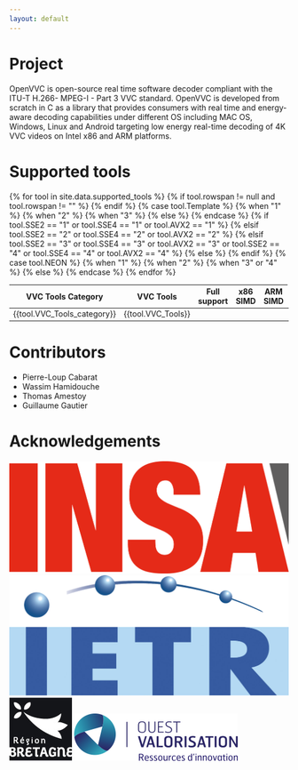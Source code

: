 ```yaml
---
layout: default
---
```

# Project
OpenVVC is open-source real time software decoder compliant with the ITU-T H.266- MPEG-I - Part 3 VVC standard. OpenVVC is developed from scratch in C as a library that provides consumers with real time and energy-aware decoding capabilities under different OS including MAC OS, Windows, Linux and Android targeting low energy real-time decoding of 4K VVC videos on Intel x86 and ARM platforms.

# Supported tools
<table id="toolTable">
<colgroup>
<col width="15%" />
<col width="30%" />
<col width="10%" />
<col width="10%" />
<col width="10%" />
</colgroup>
<thead>
  <tr>
    <th>VVC Tools Category</th>
    <th>VVC Tools</th>
    <th style="text-align: center;">Full support</th>
    <th style="text-align: center;">x86 SIMD</th>
    <th style="text-align: center;">ARM SIMD</th>
  </tr>
</thead>
  <tbody>
    {% for tool in site.data.supported_tools %}
      <tr>
        {% if tool.rowspan != null and tool.rowspan != "" %}
          <td rowspan={{tool.rowspan}}>{{tool.VVC_Tools_category}}</td>
        {% endif %}
        <td >{{tool.VVC_Tools}}</td>
        {% case tool.Template %}
          {% when "1" %}
            <td class="toolok"></td>
          {% when "2" %}
            <td class="tooloknok"></td>
          {% when "3" %}
            <td class="toolnok"></td>
          {% else %}
            <td class="toolna"></td>
        {% endcase %}
        {% if tool.SSE2 == "1" or tool.SSE4 == "1" or tool.AVX2 == "1" %}
          <td class="toolok"></td>
        {% elsif tool.SSE2 == "2" or tool.SSE4 == "2" or tool.AVX2 == "2" %}
          <td class="tooloknok"></td>
        {% elsif tool.SSE2 == "3" or tool.SSE4 == "3" or tool.AVX2 == "3" or tool.SSE2 == "4" or tool.SSE4 == "4" or tool.AVX2 == "4" %}
          <td class="toolnok"></td>
        {% else %}
          <td class="toolna"></td>
        {% endif %}
        {% case tool.NEON %}
          {% when "1" %}
            <td class="toolok"></td>
          {% when "2" %}
            <td class="tooloknok"></td>
          {% when "3" or "4" %}
            <td class="toolnok"></td>
          {% else %}
            <td class="toolna"></td>
        {% endcase %}
      </tr>
    {% endfor %}
  </tbody>
</table>

# Contributors

  - Pierre-Loup Cabarat
  - Wassim Hamidouche
  - Thomas Amestoy
  - Guillaume Gautier

# Acknowledgements

<span class="logo_container"><img class="logo-ack" src="./assets/images/Logo_INSA.png"/></span>
<span class="logo_container"><img class="logo-ack" src="./assets/images/Logo_IETR.png"/></span>
<span class="logo_container" style="width: 12%;"><img class="logo-ack" src="./assets/images/Logo_RB.jpg"/></span>
<span class="logo_container"><img class="logo-ack" src="./assets/images/Logo_SATT.png"/></span>

